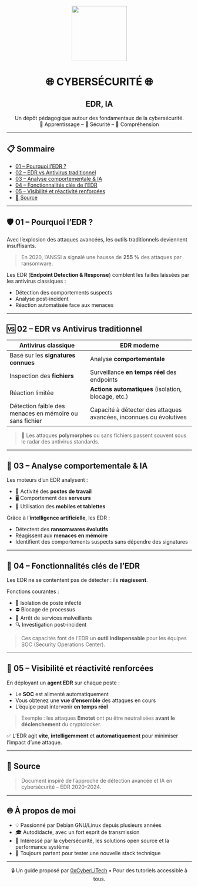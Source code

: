 <p align="center">
  <img src="https://avatars.githubusercontent.com/u/167217017?s=400&u=d983b9423c4eb8cdb9bfe8b14f505be5c894d6bc&v=4" width="150" />
</p>

<h1 align="center">🌐 CYBERSÉCURITÉ 🌐</h1> 
<h2 align="center"> EDR, IA</h2>

<p align="center">
  Un dépôt pédagogique autour des fondamentaux de la cybersécurité.<br>
  📘 Apprentissage – 🔐 Sécurité – 🧠 Compréhension
</p>

---

## 📋 Sommaire

- [01 – Pourquoi l’EDR ?](#01--pourquoi-ledr-)
- [02 – EDR vs Antivirus traditionnel](#02--edr-vs-antivirus-traditionnel)
- [03 – Analyse comportementale & IA](#03--analyse-comportementale--ia)
- [04 – Fonctionnalités clés de l’EDR](#04--fonctionnalités-clés-de-ledr)
- [05 – Visibilité et réactivité renforcées](#05--visibilité-et-réactivité-renforcées)
- [🔗 Source](#-source)

---

## 🛡️ 01 – Pourquoi l’EDR ?

Avec l’explosion des attaques avancées, les outils traditionnels deviennent insuffisants.

> En 2020, l’ANSSI a signalé une hausse de **255 %** des attaques par ransomware.

Les EDR (**Endpoint Detection & Response**) comblent les failles laissées par les antivirus classiques :

- Détection des comportements suspects
- Analyse post-incident
- Réaction automatisée face aux menaces

---

## 🆚 02 – EDR vs Antivirus traditionnel

| Antivirus classique | EDR moderne |
|---------------------|-------------|
| Basé sur les **signatures connues** | Analyse **comportementale** |
| Inspection des **fichiers** | Surveillance **en temps réel** des endpoints |
| Réaction limitée | **Actions automatiques** (isolation, blocage, etc.) |
| Détection faible des menaces en mémoire ou sans fichier | Capacité à détecter des attaques avancées, inconnues ou évolutives |

> 🧬 Les attaques **polymorphes** ou sans fichiers passent souvent sous le radar des antivirus standards.

---

## 🧠 03 – Analyse comportementale & IA

Les moteurs d’un EDR analysent :

- 📱 Activité des **postes de travail**
- 🖥️ Comportement des **serveurs**
- 📲 Utilisation des **mobiles et tablettes**

Grâce à l’**intelligence artificielle**, les EDR :

- Détectent des **ransomwares évolutifs**
- Réagissent aux **menaces en mémoire**
- Identifient des comportements suspects sans dépendre des signatures

---

## 🔧 04 – Fonctionnalités clés de l’EDR

Les EDR ne se contentent pas de détecter : ils **réagissent**.

Fonctions courantes :

- 🚫 Isolation de poste infecté
- ⛔ Blocage de processus
- 🛑 Arrêt de services malveillants
- 🔍 Investigation post-incident

> Ces capacités font de l’EDR un **outil indispensable** pour les équipes SOC (Security Operations Center).

---

## 🚀 05 – Visibilité et réactivité renforcées

En déployant un **agent EDR** sur chaque poste :

- Le **SOC** est alimenté automatiquement
- Vous obtenez une **vue d’ensemble** des attaques en cours
- L’équipe peut intervenir **en temps réel**

> Exemple : les attaques **Emotet** ont pu être neutralisées **avant le déclenchement** du cryptolocker.

✅ L’EDR agit **vite**, **intelligemment** et **automatiquement** pour minimiser l’impact d’une attaque.

---

## 🔗 Source

> Document inspiré de l’approche de détection avancée et IA en cybersécurité – EDR 2020–2024.

---

## 🌐 À propos de moi

- 💡 Passionné par Debian GNU/Linux depuis plusieurs années
- 🎓 Autodidacte, avec un fort esprit de transmission
- 🔐 Intéressé par la cybersécurité, les solutions open source et la performance système
- 🧪 Toujours partant pour tester une nouvelle stack technique

---

<p align="center">
  🔒 Un guide proposé par <a href="https://github.com/0xCyberLiTech">0xCyberLiTech</a> • Pour des tutoriels accessible à tous.
</p>
